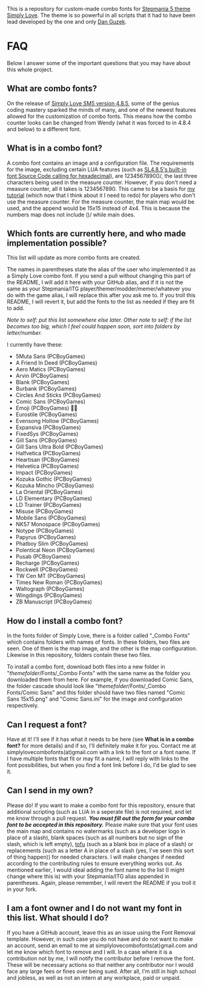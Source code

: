 This is a repository for custom-made combo fonts for [Stepmania 5 theme Simply Love](https://github.com/dguzek/Simply-Love-SM5). The theme is so powerful in all scripts that it had to have been lead developed by the one and only [Dan Guzek](https://github.com/dguzek).

# FAQ
Below I answer some of the important questions that you may have about this whole project.

## What are combo fonts?
On the release of [Simply Love SM5 version 4.8.5](https://github.com/dguzek/Simply-Love-SM5/releases/tag/4.8.5), some of the genius coding mastery sparked the minds of many, and one of the newest features allowed for the customization of combo fonts. This means how the combo counter looks can be changed from Wendy (what it was forced to in 4.8.4 and below) to a different font.

## What is in a combo font?
A combo font contains an image and a configuration file. The requirements for the image, excluding certain LUA features (such as [SL4.8.5's built-in font Source Code calling for hexadecimal](https://github.com/dguzek/Simply-Love-SM5/blob/1ebad20ef4399879939b5911ec3d9e933001087c/Graphics/Player%20combo.lua#L109-L116)), are 1234567890()/, the last three characters being used in the measure counter. However, if you don't need a measure counter, all it takes is 1234567890. This came to be a basis for [my tutorial](https://www.youtube.com/watch?v=0EcDscIRPzM) (which now that I think about it I need to redo) for players who don't use the measure counter. For the measure counter, the main map would be used, and the append would be 15x15 instead of 4x4. This is because the numbers map does not include ()/ while main does.

## Which fonts are currently here, and who made implementation possible?

This list will update as more combo fonts are created.

The names in parentheses state the alias of the user who implemented it as a Simply Love combo font. If you send a pull without changing this part of the README, I will add it here with your GitHub alias, and if it is not the same as your Stepmania/ITG player/themer/modder/memer/whatever you do with the game alias, I will replace this after you ask me to. If you troll this README, I will revert it, but add the fonts to the list as needed if they are fit to add.

*Note to self: put this list somewhere else later.*
*Other note to self: if the list becomes too big, which I feel could happen soon, sort into folders by letter/number.*

I currently have these:
* 5Muta Sans (PCBoyGames)
* A Friend In Deed (PCBoyGames)
* Aero Matics (PCBoyGames)
* Arvin (PCBoyGames)
* Blank (PCBoyGames)
* Burbank (PCBoyGames)
* Circles And Sticks (PCBoyGames)
* Comic Sans (PCBoyGames)
* Emoji (PCBoyGames) 💯🔥
* Eurostile (PCBoyGames)
* Evensong Hollow (PCBoyGames)
* Expansiva (PCBoyGames)
* FixedSys (PCBoyGames)
* Gill Sans (PCBoyGames)
* Gill Sans Ultra Bold (PCBoyGames)
* Halfvetica (PCBoyGames)
* Heartisan (PCBoyGames)
* Helvetica (PCBoyGames)
* Impact (PCBoyGames)
* Kozuka Gothic (PCBoyGames)
* Kozuka Mincho (PCBoyGames)
* La Oriental (PCBoyGames)
* LD Elementary (PCBoyGames)
* LD Trainer (PCBoyGames)
* Misuse (PCBoyGames)
* Mobile Sans (PCBoyGames)
* NK57 Monospace (PCBoyGames)
* Notype (PCBoyGames)
* Papyrus (PCBoyGames)
* Phatboy Slim (PCBoyGames)
* Polentical Neon (PCBoyGames)
* Pusab (PCBoyGames)
* Recharge (PCBoyGames)
* Rockwell (PCBoyGames)
* TW Cen MT (PCBoyGames)
* Times New Roman (PCBoyGames)
* Waltograph (PCBoyGames)
* Wingdings (PCBoyGames)
* ZB Manuscript (PCBoyGames)

## How do I install a combo font?
In the fonts folder of Simply Love, there is a folder called "_Combo Fonts" which contains folders with names of fonts. In these folders, two files are seen. One of them is the map image, and the other is the map configuration. Likewise in this repository, folders contain these two files.

To install a combo font, download both files into a new folder in "*themefolder*/Fonts/_Combo Fonts" with the same name as the folder you downloaded them from here. For example, if you downloaded Comic Sans, the folder cascade should look like "*themefolder*/Fonts/_Combo Fonts/Comic Sans" and this folder should have two files named "Comic Sans 15x15.png" and "Comic Sans.ini" for the image and configuration respectively.

## Can I request a font?
Have at it! I'll see if it has what it needs to be here (see **What is in a combo font?** for more details) and if so, I'll definitely make it for you. Contact me at simplylovecombofonts(at)gmail.com with a link to the font or a font name. If I have multiple fonts that fit or may fit a name, I will reply with links to the font possibilities, but when you find a font link before I do, I'd be glad to see it.

## Can I send in my own?
Please do! If you want to make a combo font for this repository, ensure that additional scripting (such as LUA in a seperate file) is not required, and let me know through a pull request. ***You must fill out the form for your combo font to be accepted in this repository.*** Please make sure that your font uses the main map and contains no watermarks (such as a developer logo in place of a slash), blank spaces (such as all numbers but no sign of the slash, which is left empty), [tofu](https://curiosity.com/topics/a-missing-letters-blank-box-is-called-tofu-curiosity/) (such as a blank box in place of a slash) or replacements (such as a letter A in place of a slash (yes, I've seen this sort of thing happen)) for needed characters. I will make changes if needed according to the contributing rules to ensure everything works out. As mentioned earlier, I would ideal adding the font name to the list (I might change where this is) with your Stepmania/ITG alias appended in parentheses. Again, please remember, I will revert the README if you troll it in your fork.


## I am a font owner and I do not want my font in this list. What should I do?
If you have a GitHub account, leave this as an issue using the Font Removal template. However, in such case you do not have and do not want to make an account, send an email to me at simplylovecombofonts(at)gmail.com and let me know which font to remove and I will. In a case where it is a contribution not by me, I will notify the contributor before I remove the font. These will be necessary actions so that neither any contributor nor I would face any large fees or fines over being sued. After all, I'm still in high school and jobless, as well as not an intern at any workplace, paid or unpaid.
